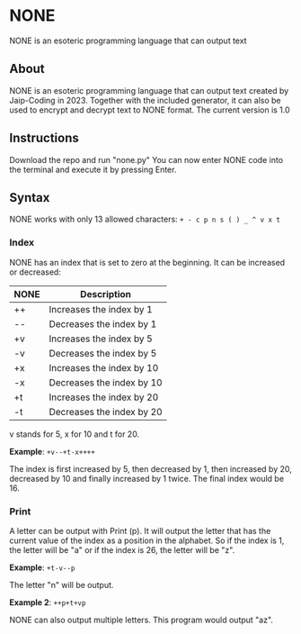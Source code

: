 # NONE
NONE is an esoteric programming language that can output text

## About
NONE is an esoteric programming language that can output text created by Jaip-Coding in 2023. Together with the included generator, it can also be used to encrypt and decrypt text to NONE format. The current version is 1.0

## Instructions
Download the repo and run "none.py" You can now enter NONE code into the terminal and execute it by pressing Enter.

## Syntax
NONE works with only 13 allowed characters: ```+ - c p n s ( ) _ ^ v x t```

### Index
NONE has an index that is set to zero at the beginning. It can be increased or decreased:

| NONE  | Description |
| ------------- | ------------- |
| ++  | Increases the index by 1 |
| --  | Decreases the index by 1 |
| +v  | Increases the index by 5 |
| -v  | Decreases the index by 5 |
| +x  | Increases the index by 10 |
| -x  | Decreases the index by 10 |
| +t  | Increases the index by 20 |
| -t  | Decreases the index by 20 |

v stands for 5, x for 10 and t for 20.

**Example**: ```+v--+t-x++++``` 

The index is first increased by 5, then decreased by 1, then increased by 20, decreased by 10 and finally increased by 1 twice. The final index would be 16.

### Print
A letter can be output with Print (p). It will output the letter that has the current value of the index as a position in the alphabet. So if the index is 1, the letter will be "a" or if the index is 26, the letter will be "z".

**Example**: ```+t-v--p```

The letter "n" will be output.

**Example 2**: ```++p+t+vp```

NONE can also output multiple letters. This program would output "az".
